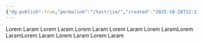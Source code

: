```yaml
---
{"dg-publish":true,"permalink":"/test/jie/","created":"2025-10-28T12:17:13.215-04:00","updated":"2025-10-28T12:18:51.987-04:00"}
---
```


Lorem Laram
Lorem Laram
Lorem Laram
Lorem Laram
Lorem LaramLorem LaramLorem Laram
Lorem Laram
Lorem Laram